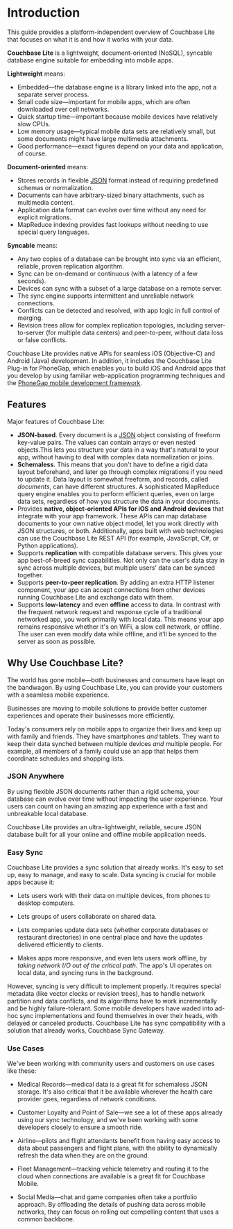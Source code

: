 # Introduction

This guide provides a platform-independent overview of Couchbase Lite that focuses on what it is and how it works with your data.

**Couchbase Lite** is a lightweight, document-oriented (NoSQL), syncable database engine suitable for embedding into mobile apps.

**Lightweight** means:

* Embedded—the database engine is a library linked into the app, not a separate server process.
* Small code size—important for mobile apps, which are often downloaded over cell networks.
* Quick startup time—important because mobile devices have relatively slow CPUs.
* Low memory usage—typical mobile data sets are relatively small, but some documents might have large multimedia attachments.
* Good performance—exact figures depend on your data and application, of course.

**Document-oriented** means:

* Stores records in flexible [JSON](http://json.org) format instead of requiring predefined schemas or normalization.
* Documents can have arbitrary-sized binary attachments, such as multimedia content.
* Application data format can evolve over time without any need for explicit migrations.
* MapReduce indexing provides fast lookups without needing to use special query languages.

**Syncable** means:

* Any two copies of a database can be brought into sync via an efficient, reliable, proven replication algorithm.
* Sync can be on-demand or continuous (with a latency of a few seconds).
* Devices can sync with a subset of a large database on a remote server.
* The sync engine supports intermittent and unreliable network connections.
* Conflicts can be detected and resolved, with app logic in full control of merging.
* Revision trees allow for complex replication topologies, including server-to-server (for multiple data centers) and peer-to-peer, without data loss or false conflicts.

Couchbase Lite provides native APIs for seamless iOS (Objective-C) and Android (Java) development. In addition, it includes the Couchbase Lite Plug-in for PhoneGap, which enables you to build iOS and Android apps that you develop by using familiar web-application programming techniques and the [PhoneGap mobile development framework](http://phonegap.com).

## Features

Major features of Couchbase Lite:

  * **JSON-based**. Every document is a [JSON](http://json.org) object consisting of freeform key-value pairs. The values can contain arrays or even nested objects.This lets you structure your data in a way that's natural to your app, without having to deal with complex data normalization or joins.
  * **Schemaless**. This means that you don't have to define a rigid data layout beforehand, and later go through complex migrations if you need to update it. Data layout is somewhat freeform, and records, called *documents*, can have different structures. A sophisticated MapReduce query engine enables you to perform efficient queries, even on large data sets, regardless of how you structure the data in your documents.
  * Provides **native, object-oriented APIs for iOS and Android devices** that integrate with your app framework. These APIs can map database documents to your own native object model, let you work directly with JSON structures, or both. Additionally, apps built with web technologies can use the Couchbase Lite REST API (for example, JavaScript, C#, or Python applications).
  * Supports **replication** with compatible database servers. This gives your app best-of-breed sync capabilities. Not only can the user's data stay in sync across multiple devices, but multiple users' data can be synced together.
  * Supports **peer-to-peer replication**. By adding an extra HTTP listener component, your app can accept connections from other devices running Couchbase Lite and exchange data with them.
 * Supports **low-latency** and even **offline** access to data. In contrast with the frequent network request and response cycle of a traditional networked app, you work primarily with local data. This means your app remains responsive whether it's on WiFi, a slow cell network, or offline. The user can even modify data while offline, and it'll be synced to the server as soon as possible.

## Why Use Couchbase Lite?

The world has gone mobile—both businesses and consumers have leapt on the bandwagon. By using Couchbase Lite, you can provide your customers with a seamless mobile experience.

Businesses are moving to mobile solutions to provide better customer experiences and operate their businesses more efficiently.

Today's consumers rely on mobile apps to organize their lives and keep up with family and friends. They have smartphones *and* tablets. They want to keep their data synched between multiple devices *and* multiple people. For example, all members of a family could use an app that helps them coordinate schedules and shopping lists.

### JSON Anywhere

By using flexible JSON documents rather than a rigid schema, your database can evolve over time without impacting the user experience. Your users can count on having an amazing app experience with a fast and unbreakable local database.

Couchbase Lite provides an ultra-lightweight, reliable, secure JSON database built for all your online and offline mobile application needs.

### Easy Sync

Couchbase Lite provides a sync solution that already works. It's easy to set up, easy to manage, and easy to scale. Data syncing is crucial for mobile apps because it:

* Lets users work with their data on multiple devices, from phones to desktop computers.

* Lets groups of users collaborate on shared data.

* Lets companies update data sets (whether corporate databases or restaurant directories) in one central place and have the updates delivered efficiently to clients.

* Makes apps more responsive, and even lets users work offline, by _taking network I/O out of the critical path_. The app's UI operates on local data, and syncing runs in the background.

However, syncing is very difficult to implement properly. It requires special metadata (like vector clocks or revision trees), has to handle network partition and data conflicts, and its algorithms have to work incrementally and be highly failure-tolerant. Some mobile developers have waded into ad-hoc sync implementations and found themselves in over their heads, with delayed or canceled products. Couchbase Lite has sync compatibility with a solution that already works, Couchbase Sync Gateway. 


### Use Cases

We've been working with community users and customers on use cases like these:

* Medical Records—medical data is a great fit for schemaless JSON storage. It's also critical that it be available wherever the health care provider goes, regardless of network conditions.

* Customer Loyalty and Point of Sale—we see a lot of these apps already using our sync technology, and we've been working with some developers closely to ensure a smooth ride.

* Airline—pilots and flight attendants benefit from having easy access to data about passengers and flight plans, with the ability to dynamically refresh the data when they are on the ground.

* Fleet Management—tracking vehicle telemetry and routing it to the cloud when connections are available is a great fit for Couchbase Mobile.

* Social Media—chat and game companies often take a portfolio approach. By offloading the details of pushing data across mobile networks, they can focus on rolling out compelling content that uses a common backbone.
